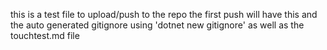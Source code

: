 this is a test file to upload/push to the repo
the first push will have this and the auto generated gitignore using 'dotnet new gitignore' as well as the touchtest.md file
